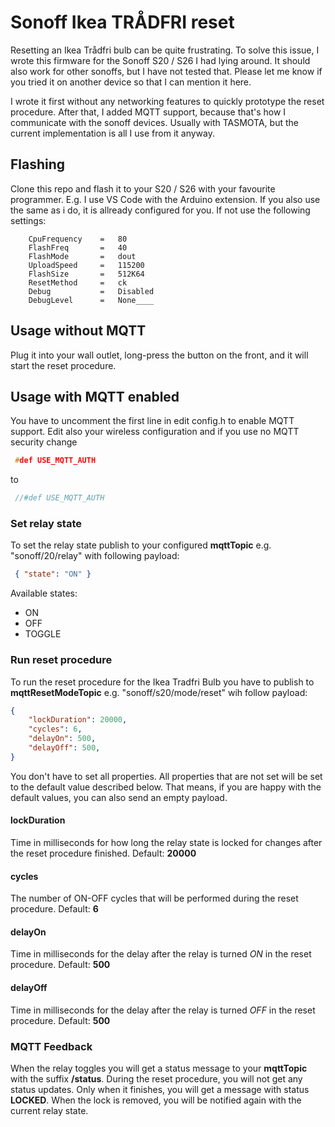 # Sonoff Ikea TRÅDFRI reset

Resetting an Ikea Trådfri bulb can be quite frustrating. To solve this issue, I wrote this firmware for the Sonoff S20 / S26 I had lying around. It should also work for other sonoffs, but I have not tested that. Please let me know if you tried it on another device so that I can mention it here.

I wrote it first without any networking features to quickly prototype the reset procedure. After that, I added MQTT support, because that's how I communicate with the sonoff devices. Usually with TASMOTA, but the current implementation is all I use from it anyway.

## Flashing

Clone this repo and flash it to your S20 / S26 with your favourite programmer. E.g. I use VS Code with the Arduino extension.
If you also use the same as i do, it is allready configured for you. If not use the following settings:

```
    CpuFrequency    =   80
    FlashFreq       =   40
    FlashMode       =   dout
    UploadSpeed     =   115200
    FlashSize       =   512K64
    ResetMethod     =   ck
    Debug           =   Disabled
    DebugLevel      =   None____
```

## Usage without MQTT

Plug it into your wall outlet, long-press the button on the front, and it will start the reset procedure.

## Usage with MQTT enabled

You have to uncomment the first line in edit config.h to enable MQTT support. Edit also your wireless configuration and if you use no MQTT security change  

```c
 #def USE_MQTT_AUTH
 ```

to

```c
 //#def USE_MQTT_AUTH
 ```

### Set relay state

To set the relay state publish to your configured __mqttTopic__ e.g. "sonoff/20/relay" with following payload:

``` json
 { "state": "ON" }
```

Available states:

- ON
- OFF
- TOGGLE

### Run reset procedure

To run the reset procedure for the Ikea Tradfri Bulb you have to publish to __mqttResetModeTopic__ e.g. "sonoff/s20/mode/reset" wih follow payload:

``` json
{
    "lockDuration": 20000,
    "cycles": 6,
    "delayOn": 500,
    "delayOff": 500,
}
```

You don't have to set all properties. All properties that are not set will be set to the default value described below. That means, if you are happy with the default values, you can also send an empty payload.

#### lockDuration

Time in milliseconds for how long the relay state is locked for changes after the reset procedure finished. Default: __20000__

#### cycles

The number of ON-OFF cycles that will be performed during the reset procedure. Default: __6__

#### delayOn

Time in milliseconds for the delay after the relay is turned *ON* in the reset procedure. Default: __500__

#### delayOff

Time in milliseconds for the delay after the relay is turned *OFF* in the reset procedure. Default: __500__

### MQTT Feedback

When the relay toggles you will get a status message to your __mqttTopic__ with the suffix __/status__.
During the reset procedure, you will not get any status updates. Only when it finishes, you will get a message with status __LOCKED__. When the lock is removed, you will be notified again with the current relay state.

